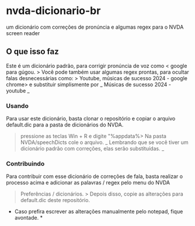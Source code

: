 # nvda-dicionario-br
um dicionário com correções de pronúncia e algumas regex  para o NVDA screen reader
## O que isso faz
  Este é um dicionário padrão, para corrigir pronúncia de voz como < google para gúgou. >
Você pode também usar algumas regex prontas, para ocultar falas desnecessárias como: > Youtube, músicas de sucesso 2024 - google chrome> e substituir simplismente por _ Músicas de sucesso 2024 - youtube _
### Usando
  Para usar este dicionário, basta clonar o repositório e copiar o arquivo default.dic para a pasta de dicionários do NVDA.
> pressione as teclas Win + R e digite "%appdata%>
Na pasta NVDA/speechDicts cole o arquivo.
_ Lembrando que se você tiver um dicionário padrão com correções, elas serão substituídas. _
### Contribuindo
  Para contribuir com esse dicionário de correções de fala, basta realizar o processo acima e adicionar as palavras / regex pelo menu do NVDA
> Preferências / dicionários. >
Depois disso, copie as alterações para default.dic deste repositório.
* Caso prefira escrever as alterações manualmente pelo notepad, fique avontade. *